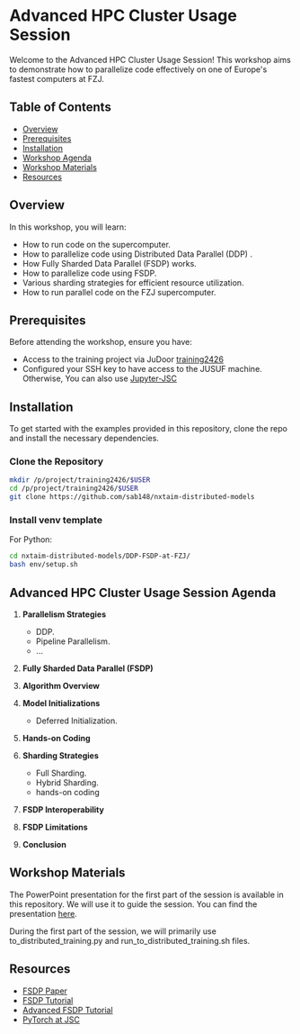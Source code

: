 # Advanced HPC Cluster Usage Session

Welcome to the Advanced HPC Cluster Usage Session! This workshop aims to demonstrate how to parallelize code effectively on one of Europe's fastest computers at FZJ.

## Table of Contents

- [Overview](#overview)
- [Prerequisites](#prerequisites)
- [Installation](#installation)
- [Workshop Agenda](#workshop-agenda)
- [Workshop Materials](#Workshop-materials)
- [Resources](#resources)

## Overview

In this workshop, you will learn:
- How to run code on the supercomputer.
- How to parallelize code using Distributed Data Parallel (DDP) .
- How Fully Sharded Data Parallel (FSDP) works.
- How to parallelize code using FSDP.
- Various sharding strategies for efficient resource utilization.
- How to run parallel code on the FZJ supercomputer.

## Prerequisites

Before attending the workshop, ensure you have:
- Access to the training project via JuDoor [training2426](https://judoor.fz-juelich.de/projects/join/training2426)
- Configured your SSH key to have access to the JUSUF machine. Otherwise, You can also use [Jupyter-JSC](https://jupyter.jsc.fz-juelich.de/)

## Installation

To get started with the examples provided in this repository, clone the repo and install the necessary dependencies.

### Clone the Repository

```sh
mkdir /p/project/training2426/$USER
cd /p/project/training2426/$USER
git clone https://github.com/sab148/nxtaim-distributed-models
```

### Install venv template

For Python:
```sh
cd nxtaim-distributed-models/DDP-FSDP-at-FZJ/
bash env/setup.sh
```

## Advanced HPC Cluster Usage Session Agenda

1. **Parallelism Strategies**
   - DDP.
   - Pipeline Parallelism.
   - ...

2. **Fully Sharded Data Parallel (FSDP)**

3. **Algorithm Overview**

4. **Model Initializations**
   - Deferred Initialization.

5. **Hands-on Coding** 

6. **Sharding Strategies**
   - Full Sharding.
   - Hybrid Sharding.
   - hands-on coding

7. **FSDP Interoperability**

8. **FSDP Limitations**

9. **Conclusion**

## Workshop Materials

The PowerPoint presentation for the first part of the session is available in this repository. We will use it to guide the session. You can find the presentation [here](https://github.com/sab148/nxtaim-distributed-models/blob/main/DDP-FSDP-at-FZJ/nxtaim_workshop_presentation.pdf).

During the first part of the session, we will primarily use to_distributed_training.py and run_to_distributed_training.sh files. 

## Resources
- [FSDP Paper](https://arxiv.org/pdf/2304.11277)
- [FSDP Tutorial](https://pytorch.org/tutorials/intermediate/FSDP_tutorial.html)
- [Advanced FSDP Tutorial](https://pytorch.org/tutorials/intermediate/FSDP_adavnced_tutorial.html)
- [PyTorch at JSC](https://sdlaml.pages.jsc.fz-juelich.de/ai/recipes/pytorch_at_jsc/)
